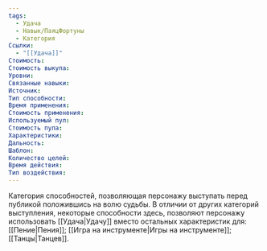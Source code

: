 ```yaml
---
tags:
  - Удача
  - Навык/ПаяцФортуны
  - Категория
Ссылки:
  - "[[Удача]]"
Стоимость:
Стоимость выкупа:
Уровни:
Связанные навыки:
Источник:
Тип способности:
Время применения:
Стоимость применения:
Используемый пул:
Стоимость пула:
Характеристики:
Дальность:
Шаблон:
Количество целей:
Время действия:
Тип воздействия:
---
```

Категория способностей, позволяющая персонажу выступать перед публикой положившись на волю судьбы. В отличии от других категорий выступления, некоторые способности здесь, позволяют персонажу использовать [[Удача|Удачу]] вместо остальных характеристик для: [[Пение|Пения]];  [[Игра на инструменте|Игры на инструменте]]; [[Танцы|Танцев]]. 